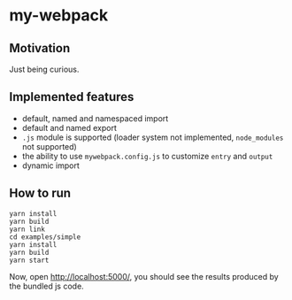 # my-webpack

## Motivation

Just being curious.

## Implemented features

- default, named and namespaced import
- default and named export
- `.js` module is supported (loader system not implemented, `node_modules` not supported)
- the ability to use `mywebpack.config.js` to customize `entry` and `output`
- dynamic import

## How to run

```
yarn install
yarn build
yarn link
cd examples/simple
yarn install
yarn build
yarn start
```

Now, open <http://localhost:5000/>, you should see the results produced by the bundled js code.
